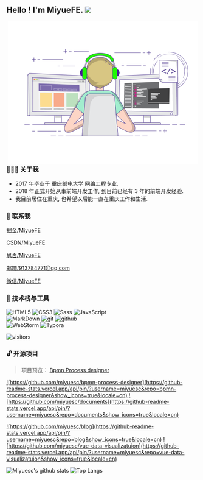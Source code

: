 <h2> Hello ! I'm MiyueFE. <img src="https://github.com/souvikguria98/souvikguria98/blob/master/Hi.gif" width="25"></h2>
<img align="right" alt="GIF" src="https://raw.githubusercontent.com/devSouvik/devSouvik/master/gif3.gif" width="500"/>

<h3> 👨🏻‍💻 关于我 </h3>

- 2017 年毕业于 重庆邮电大学 网络工程专业.
- 2018 年正式开始从事前端开发工作, 到目前已经有 3 年的前端开发经验.
- 我目前居住在重庆, 也希望以后能一直在重庆工作和生活.


<h3> 💬 联系我</h3>

[掘金/MiyueFE](https://juejin.cn/user/747323639208391/posts)

[CSDN/MiyueFE](https://blog.csdn.net/weixin_43359503?spm=1010.2135.3001.5343)

[思否/MiyueFE](https://segmentfault.com/u/qijielaojiu)

[邮箱/913784771@qq.com](mailto:913784771@qq.com)

[微信/MiyueFE](https://images.weserv.nl/?url=https://i0.hdslb.com/bfs/article/c851d0b329d3fd7f5c454bf0fe987884e5e8fd32.jpg)

<h3> 🔧 技术栈与工具</h3>

![HTML5](https://img.shields.io/badge/html%205-grey?style=for-the-badge&logo=html5&logoColor=white&labelColor=8E2DE2)
![CSS3](https://img.shields.io/badge/css%203-grey?style=for-the-badge&logo=css3&logoColor=white&labelColor=8E2DE2)
![Sass](https://img.shields.io/badge/sass-grey?style=for-the-badge&logo=sass&logoColor=white&labelColor=8E2DE2)
![JavaScript](https://img.shields.io/badge/-JavaScript-grey?style=for-the-badge&logo=javascript&logoColor=white&labelColor=8E2DE2)
<br>
![MarkDown](https://img.shields.io/badge/-Markdown-grey?style=for-the-badge&logo=Markdown&logoColor=white&labelColor=8E2DE2)
![git](https://img.shields.io/badge/-git-grey?style=for-the-badge&logo=git&logoColor=white&labelColor=8E2DE2)
![github](https://img.shields.io/badge/-github-grey?style=for-the-badge&logo=github&logoColor=white&labelColor=8E2DE2)
<br>
![WebStorm](https://img.shields.io/badge/-WebStorm-grey?style=for-the-badge&logo=WebStorm&logoColor=white&labelColor=8E2DE2)
![Typora](https://img.shields.io/badge/-Typora-grey?style=for-the-badge&logo=Typora&logoColor=white&labelColor=8E2DE2)


<p align="left">
<img src="https://visitor-badge.laobi.icu/badge?page_id=miyuesc" alt="visitors"/>
</p>


<h3> 🔓 开源项目</h3>

> 项目预览：
> [Bpmn Process designer](https://miyuesc.github.io/process-designer/)

<a href="https://github.com/miyuesc/bpmn-process-designer">![https://github.com/miyuesc/bpmn-process-designer](https://github-readme-stats.vercel.app/api/pin/?username=miyuesc&repo=bpmn-process-designer&show_icons=true&locale=cn)</a>
<a href="https://github.com/miyuesc/documents">![https://github.com/miyuesc/documents](https://github-readme-stats.vercel.app/api/pin/?username=miyuesc&repo=documents&show_icons=true&locale=cn)</a>


<a href="https://github.com/miyuesc/blog">![https://github.com/miyuesc/blog](https://github-readme-stats.vercel.app/api/pin/?username=miyuesc&repo=blog&show_icons=true&locale=cn)</a>
<a href="https://github.com/miyuesc/vue-data-visualizatuion">![https://github.com/miyuesc/vue-data-visualizatuion](https://github-readme-stats.vercel.app/api/pin/?username=miyuesc&repo=vue-data-visualizatuion&show_icons=true&locale=cn)</a>


![Miyuesc's github stats](https://github-readme-stats.vercel.app/api?username=miyuesc&show_icons=true&locale=cn)
![Top Langs](https://github-readme-stats.vercel.app/api/top-langs/?username=miyuesc&layout=compact&locale=cn)


